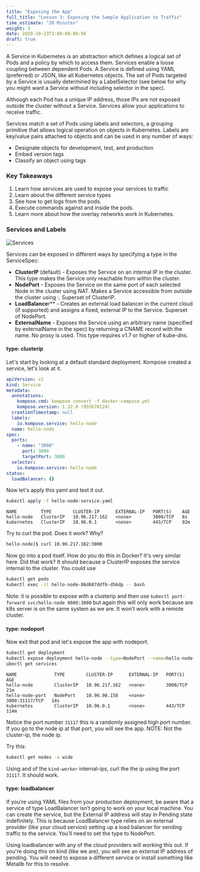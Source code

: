 ```yaml
---
title: "Exposing the App"
full_title: "Lesson 3: Exposing the Sample Application to Traffic"
time_estimate: "20 Minutes"
weight: 3
date: 2020-10-23T1:00:00-00:98
draft: true
---
```


A Service in Kubernetes is an abstraction which defines a logical set of Pods and a policy by which to access them. Services enable a loose coupling between dependent Pods. A Service is defined using YAML (preferred) or JSON, like all Kubernetes objects. The set of Pods targeted by a Service is usually determined by a LabelSelector (see below for why you might want a Service without including selector in the spec).

Although each Pod has a unique IP address, those IPs are not exposed outside the cluster without a Service. Services allow your applications to receive traffic. 

Services match a set of Pods using labels and selectors, a grouping primitive that allows logical operation on objects in Kubernetes. Labels are key/value pairs attached to objects and can be used in any number of ways:
* Designate objects for development, test, and production
* Embed version tags
* Classify an object using tags


### Key Takeaways
1. Learn how services are used to expose your services to traffic
1. Learn about the different service types
1. See how to get logs from the pods.
1. Execute commands against and inside the pods.
1. Learn more about how the overlay networks work in Kubernetes.

### Services and Labels
![Services](/getting_started_with_k8s/images/lesson3/services.svg)



Services can be exposed in different ways by specifying a type in the ServiceSpec:

* **ClusterIP** (default) - Exposes the Service on an internal IP in the cluster. This type makes the Service only reachable from within the cluster.
* **NodePort** - Exposes the Service on the same port of each selected Node in the cluster using NAT. Makes a Service accessible from outside the cluster using <NodeIP>:<NodePort>. Superset of ClusterIP.
* **LoadBalance**r** - Creates an external load balancer in the current cloud (if supported) and assigns a fixed, external IP to the Service. Superset of NodePort.
* **ExternalName** - Exposes the Service using an arbitrary name (specified by externalName in the spec) by returning a CNAME record with the name. No proxy is used. This type requires v1.7 or higher of kube-dns.

#### type: clusterip

Let's start by looking at a default standard deployment. Kompose created a service, let's look at it.
```yaml
apiVersion: v1
kind: Service
metadata:
  annotations:
    kompose.cmd: kompose convert -f docker-compose.yml
    kompose.version: 1.22.0 (955b78124)
  creationTimestamp: null
  labels:
    io.kompose.service: hello-node
  name: hello-node
spec:
  ports:
    - name: "3000"
      port: 3000
      targetPort: 3000
  selector:
    io.kompose.service: hello-node
status:
  loadBalancer: {}
```

Now let's apply this yaml and test it out.
```bash
kubectl apply -f hello-node-service.yaml
```
```
NAME         TYPE        CLUSTER-IP      EXTERNAL-IP   PORT(S)    AGE
hello-node   ClusterIP   10.96.217.162   <none>        3000/TCP   8s
kubernetes   ClusterIP   10.96.0.1       <none>        443/TCP    92m
```

Try to curl the pod. Does it work? Why?
```bash
hello-node]$ curl 10.96.217.162:3000
``` 

Now go into a pod itself. How do you do this in Docker? It's very similar here. Did that work? It should because a ClusterIP exposes the service internal to the cluster. You could use
```bash
kubectl get pods
kubectl exec -it hello-node-86d687ddfb-d56dp -- bash
```

Note: it is possible to expose with a clusterip and then use `kubectl port-forward svc/hello-node 8080:3000` but again this will only work because are k8s server is on the same system as we are. It won't work with a remote cluster.


#### type: nodeport
Now exit that pod and let's expose the app with nodeport.
```bash
kubectl get deployment
kubectl expose deployment hello-node --type=NodePort --name=hello-node-port
ubectl get services
```
```
NAME              TYPE        CLUSTER-IP      EXTERNAL-IP   PORT(S)          AGE
hello-node        ClusterIP   10.96.217.162   <none>        3000/TCP         21m
hello-node-port   NodePort    10.96.98.158    <none>        3000:31117/TCP   14s
kubernetes        ClusterIP   10.96.0.1       <none>        443/TCP          114m
```
Notice the port number `31117` this is a randomly assigned high port number. If you go to the node ip at that port, you will see the app. NOTE: Not the cluster-ip, the node ip.

Try this:
```bash
kubectl get nodes -o wide
```
Using and of the `kind-worker` internal-ips, curl the the ip using the port `31117`. It should work.


#### type: loadbalancer

If you’re using YAML files from your production deployment, be aware that a service of type LoadBalancer isn’t going to work on your local machine. You can create the service, but the External IP address will stay in Pending state indefinitely. This is because LoadBalancer type relies on an external provider (like your cloud service) setting up a load balancer for sending traffic to the service. You’ll need to set the type to NodePort.

Using loadbalancer with any of the cloud providers will working this out. If you're doing this on kind (like we are), you will see an external IP address of pending. You will need to expose a different service or install something like Metallb for this to resolve.

